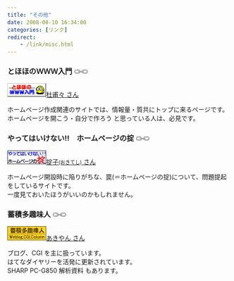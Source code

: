 ```yaml
---
title: "その他"
date: 2008-08-10 16:34:00
categories: [リンク]
redirect:
    - /link/misc.html
---
```


<div class="link"><h3>
とほほのＷＷＷ入門 <img src="/images/sougo.gif" alt="相互リンク" />
</h3>
<div>
<a href="http://www.tohoho-web.com/www.htm"
><img class="banner" src="/images/link-tohoho.gif" alt="とほほのＷＷＷ入門" width="88" height="31"
/><span title="管理人">杜甫々 さん</span
></a>
</div>
  
  <p>
    ホームページ作成関連のサイトでは、情報量・質共にトップに来るページです。<br /> ホームページを開こう・自分で作ろう と思っている人は、必見です。
  </p>
</div>

<div class="link"><h3>
やってはいけない!!　ホームページの掟 <img src="/images/sougo.gif" alt="相互リンク" />
</h3>
<div>
<a href="http://www2.plala.or.jp/Cool/okite/"
><img class="banner" src="/images/link-okite_bw.gif" alt="やってはいけない!!　ホームページの掟" width="88" height="31"
/><span title="管理人">掟子<span style="font-size: 80%">(おきてし)</span> さん</span
></a>
</div>
  
  <p>
    ホームページ開設時に陥りがちな、罠(＝ホームページの掟)について、問題提起をしているサイトです。<br /> 一度見ておいたほうがいいのかもしれません。
  </p>
</div>

<div class="link"><h3>
蓄積多趣味人 <img src="/images/sougo.gif" alt="相互リンク" />
</h3>
<div>
<a href="http://www.akiyan.com/"
><img class="banner" src="/images/link-tashumi.gif" alt="蓄積多趣味人" width="88" height="32"
/><span title="管理人">あきやん さん</span
></a>
</div>
  
  <p>
    ブログ、CGI を主に扱っています。<br /> はてなダイヤリーを活発に更新されています。<br /> SHARP PC-G850 解析資料 もあります。
  </p>
</div>
